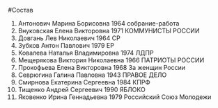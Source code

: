 #Состав
1. Антонович Марина Борисовна 1964 собрание-работа
2. Внуковская Елена Викторовна 1971 КОММУНИСТЫ РОССИИ
3. Довгань Лев Николаевич 1964 СР
4. Зубков Антон Павлович 1979 ЕР
5. Ковалева Наталья Владимировна 1974 ЛДПР
6. Мещерякова Виктория Николаевна 1966 ПАТРИОТЫ РОССИИ
7. Прокофьева Елена Викторовна 1968 За женщин России
8. Севрюгина Галина Павловна 1943 ПРАВОЕ ДЕЛО
9. Смирнова Екатерина Сергеевна 1984 КПРФ
10. Тищенко Андрей Сергеевич 1990 ЯБЛОКО
11. Яковенко Ирина Геннадьевна 1979 Российский Союз Молодежи
